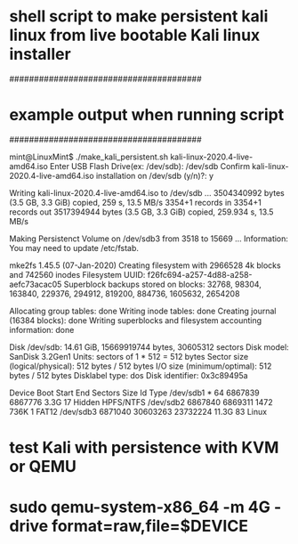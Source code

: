 # shell script to make persistent kali linux from live bootable Kali linux installer
#######################################
# example output when running script
#######################################

mint@LinuxMint$ ./make_kali_persistent.sh kali-linux-2020.4-live-amd64.iso
Enter USB Flash Drive(ex: /dev/sdb): /dev/sdb
Confirm kali-linux-2020.4-live-amd64.iso installation on /dev/sdb (y/n)?: y

Writing kali-linux-2020.4-live-amd64.iso to /dev/sdb ...
3504340992 bytes (3.5 GB, 3.3 GiB) copied, 259 s, 13.5 MB/s
3354+1 records in
3354+1 records out
3517394944 bytes (3.5 GB, 3.3 GiB) copied, 259.934 s, 13.5 MB/s

Making Persistenct Volume on /dev/sdb3 from 3518 to 15669 ...
Information: You may need to update /etc/fstab.

mke2fs 1.45.5 (07-Jan-2020)
Creating filesystem with 2966528 4k blocks and 742560 inodes
Filesystem UUID: f26fc694-a257-4d88-a258-aefc73acac05
Superblock backups stored on blocks:
        32768, 98304, 163840, 229376, 294912, 819200, 884736, 1605632, 2654208

Allocating group tables: done
Writing inode tables: done
Creating journal (16384 blocks): done
Writing superblocks and filesystem accounting information: done

Disk /dev/sdb: 14.61 GiB, 15669919744 bytes, 30605312 sectors
Disk model:  SanDisk 3.2Gen1
Units: sectors of 1 * 512 = 512 bytes
Sector size (logical/physical): 512 bytes / 512 bytes
I/O size (minimum/optimal): 512 bytes / 512 bytes
Disklabel type: dos
Disk identifier: 0x3c89495a

Device     Boot   Start      End  Sectors  Size Id Type
/dev/sdb1  *         64  6867839  6867776  3.3G 17 Hidden HPFS/NTFS
/dev/sdb2       6867840  6869311     1472  736K  1 FAT12
/dev/sdb3       6871040 30603263 23732224 11.3G 83 Linux

# test Kali with persistence with KVM or QEMU
# sudo qemu-system-x86_64 -m 4G -drive format=raw,file=$DEVICE    
